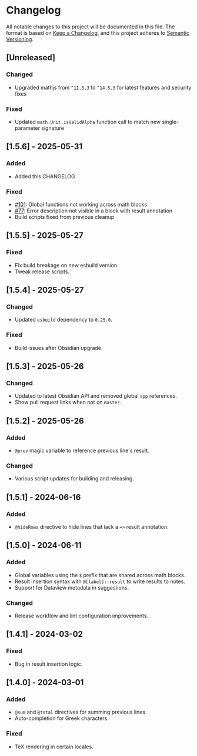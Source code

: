 # Changelog

All notable changes to this project will be documented in this file. The format is based on [Keep a Changelog](https://keepachangelog.com/en/1.0.0/), and this project adheres to [Semantic Versioning](https://semver.org/spec/v2.0.0.html).

## [Unreleased]
### Changed
- Upgraded mathjs from `^11.3.3` to `^14.5.3` for latest features and security fixes
### Fixed  
- Updated `math.Unit.isValidAlpha` function call to match new single-parameter signature

## [1.5.6] - 2025-05-31
### Added
- Added this CHANGELOG
### Fixed
- [#101](https://github.com/gtg922r/obsidian-numerals/issues/101): Global functions not working across math blocks
- [#77](https://github.com/gtg922r/obsidian-numerals/issues/77): Error description not visible in a block with result annotation
- Build scripts fixed from previous cleanup

## [1.5.5] - 2025-05-27
### Fixed
- Fix build breakage on new esbuild version.
- Tweak release scripts.

## [1.5.4] - 2025-05-27
### Changed
- Updated `esbuild` dependency to `0.25.0`.
### Fixed
- Build issues after Obsidian upgrade.

## [1.5.3] - 2025-05-26
### Changed
- Updated to latest Obsidian API and removed global `app` references.
- Show pull request links when not on `master`.

## [1.5.2] - 2025-05-26
### Added
- `@prev` magic variable to reference previous line's result.
### Changed
- Various script updates for building and releasing.

## [1.5.1] - 2024-06-16
### Added
- `@hideRows` directive to hide lines that lack a `=>` result annotation.

## [1.5.0] - 2024-06-11
### Added
- Global variables using the `$` prefix that are shared across math blocks.
- Result insertion syntax with `@[label]::result` to write results to notes.
- Support for Dataview metadata in suggestions.
### Changed
- Release workflow and lint configuration improvements.

## [1.4.1] - 2024-03-02
### Fixed
- Bug in result insertion logic.

## [1.4.0] - 2024-03-01
### Added
- `@sum` and `@total` directives for summing previous lines.
- Auto-completion for Greek characters.
### Fixed
- TeX rendering in certain locales.
